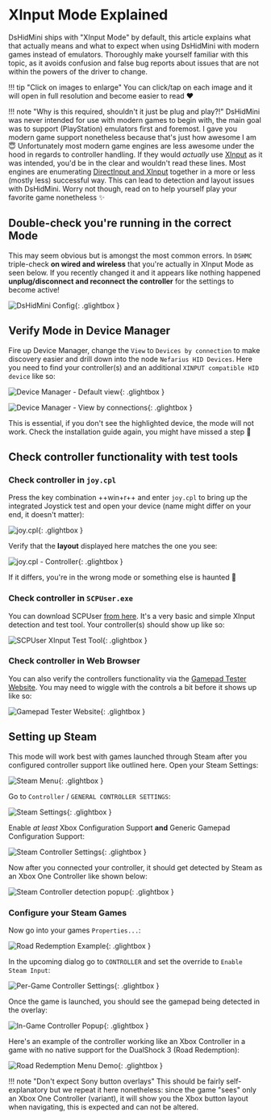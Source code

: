 # XInput Mode Explained

DsHidMini ships with "XInput Mode" by default, this article explains what that actually means and what to expect when using DsHidMini with modern games instead of emulators. Thoroughly make yourself familiar with this topic, as it avoids confusion and false bug reports about issues that are not within the powers of the driver to change.

!!! tip "Click on images to enlarge"
    You can click/tap on each image and it will open in full resolution and become easier to read ❤️

!!! note "Why is this required, shouldn't it just be plug and play?!"
    DsHidMini was never intended for use with modern games to begin with, the main goal was to support (PlayStation) emulators first and foremost. I gave you modern game support nonetheless because that's just how awesome I am 😇 Unfortunately most modern game engines are less awesome under the hood in regards to controller handling. If they would *actually* use [XInput](https://docs.microsoft.com/en-us/windows/win32/xinput/getting-started-with-xinput) as it was intended, you'd be in the clear and wouldn't read these lines. Most engines are enumerating [DirectInput and XInput](https://docs.microsoft.com/en-us/windows/win32/xinput/xinput-and-directinput) together in a more or less (mostly less) successful way. This can lead to detection and layout issues with DsHidMini. Worry not though, read on to help yourself play your favorite game nonetheless ✨

## Double-check you're running in the correct Mode

This may seem obvious but is amongst the most common errors. In `DSHMC` triple-check **on wired and wireless** that you're actually in XInput Mode as seen below. If you recently changed it and it appears like nothing happened **unplug/disconnect and reconnect the controller** for the settings to become active!

![DsHidMini Config](images/GUdcSj3o3M.png){: .glightbox }

## Verify Mode in Device Manager

Fire up Device Manager, change the `View` to `Devices by connection` to make discovery easier and drill down into the node `Nefarius HID Devices`. Here you need to find your controller(s) and an additional `XINPUT compatible HID device` like so:

![Device Manager - Default view](images/q55cLJbaB4.png){: .glightbox }

![Device Manager - View by connections](images/CBfdxUmYSe.png){: .glightbox }

This is essential, if you don't see the highlighted device, the mode will not work. Check the installation guide again, you might have missed a step 👀

## Check controller functionality with test tools

### Check controller in `joy.cpl`

Press the key combination ++win+r++ and enter `joy.cpl` to bring up the integrated Joystick test and open your device (name might differ on your end, it doesn't matter):

![joy.cpl](images/rundll32_xSUcO4ebpV.png){: .glightbox }

Verify that the **layout** displayed here matches the one you see:

![joy.cpl - Controller](images/rundll32_VsrsALUZe6.png){: .glightbox }

If it differs, you're in the wrong mode or something else is haunted 👻

### Check controller in `SCPUser.exe`

You can download SCPUser [from here](https://github.com/nefarius/ScpToolkit/raw/master/SCPUser.exe). It's a very basic and simple XInput detection and test tool. Your controller(s) should show up like so:

![SCPUser XInput Test Tool](images/SCPUser_K8QFXdrmxG.png){: .glightbox }

### Check controller in Web Browser

You can also verify the controllers functionality via the [Gamepad Tester Website](https://gamepad-tester.com/). You may need to wiggle with the controls a bit before it shows up like so:

![Gamepad Tester Website](images/msedge_gPmS1GWPZi.png){: .glightbox }

## Setting up Steam

This mode will work best with games launched through Steam after you configured controller support like outlined here. Open your Steam Settings:

![Steam Menu](images/hWkon6jHKj.png){: .glightbox }

Go to `Controller` / `GENERAL CONTROLLER SETTINGS`:

![Steam Settings](images/M2TBRIqhL6.png){: .glightbox }

Enable *at least* Xbox Configuration Support **and** Generic Gamepad Configuration Support:

![Steam Controller Settings](images/VoUdb3Xjqk.png){: .glightbox }

Now after you connected your controller, it should get detected by Steam as an Xbox One Controller like shown below:

![Steam Controller detection popup](images/mpTzbVnP6k.png){: .glightbox }

### Configure your Steam Games

Now go into your games `Properties...`:

![Road Redemption Example](images/NKd9rKdLq0.png){: .glightbox }

In the upcoming dialog go to `CONTROLLER` and set the override to `Enable Steam Input`:

![Per-Game Controller Settings](images/7wCVPUB6dL.png){: .glightbox }

Once the game is launched, you should see the gamepad being detected in the overlay:

![In-Game Controller Popup](images/Hocb8Ctq2Z.png){: .glightbox }

Here's an example of the controller working like an Xbox Controller in a game with no native support for the DualShock 3 (Road Redemption):

![Road Redemption Menu Demo](images/J1LeaKZos2.gif){: .glightbox }

!!! note "Don't expect Sony button overlays"
    This should be fairly self-explanatory but we repeat it here nonetheless: since the game "sees" only an Xbox One Controller (variant), it will show you the Xbox button layout when navigating, this is expected and can not be altered.
